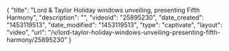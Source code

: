 {
    "title": "Lord & Taylor Holiday windows unveiling, presenting Fifth Harmony",
    "description": "",
    "videoid": "25895230",
    "date_created": "1453119513",
    "date_modified": "1453119513",
    "type": "captivate",
    "layout": "video",
    "url": "\/v\/lord-taylor-holiday-windows-unveiling-presenting-fifth-harmony\/25895230"
}